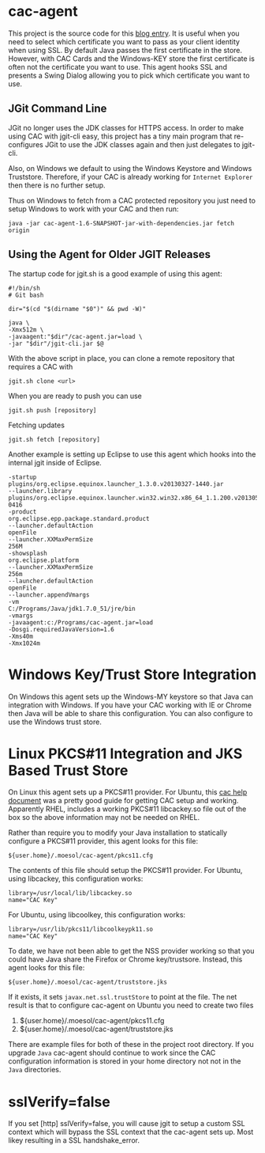 # cac-agent

This project is the source code for this [blog entry][1].
It is useful when you need to select which certificate
you want to pass as your client identity when using
SSL. By default Java passes the first certificate in the
store. However, with CAC Cards and the Windows-KEY store
the first certificate is often not the certificate you
want to use. This agent hooks SSL and presents a Swing
Dialog allowing you to pick which certificate you want
to use.

## JGit Command Line

JGit no longer uses the JDK classes for HTTPS access.
In order to make using CAC with jgit-cli easy, this
project has a tiny main program that re-configures
JGit to use the JDK classes again and then just
delegates to jgit-cli.

Also, on Windows we default to using the Windows
Keystore and Windows Truststore. Therefore, if your
CAC is already working for `Internet Explorer`
then there is no further setup. 
 
Thus on Windows to fetch from a CAC protected repository
you just need to setup Windows to work with your CAC and then
run:

```
java -jar cac-agent-1.6-SNAPSHOT-jar-with-dependencies.jar fetch origin
```

## Using the Agent for Older JGIT Releases

The startup code for jgit.sh is a good example of using
this agent:

	#!/bin/sh
	# Git bash
	
	dir="$(cd "$(dirname "$0")" && pwd -W)"
	
	java \
	-Xmx512m \
	-javaagent:"$dir"/cac-agent.jar=load \
	-jar "$dir"/jgit-cli.jar $@
	
With the above script in place, you can clone a remote repository that
requires a CAC with

    jgit.sh clone <url>

When you are ready to push you can use

    jgit.sh push [repository]
    
Fetching updates

    jgit.sh fetch [repository]
    
Another example is setting up Eclipse to use this agent
which hooks into the internal jgit inside of Eclipse.

	-startup
	plugins/org.eclipse.equinox.launcher_1.3.0.v20130327-1440.jar
	--launcher.library
	plugins/org.eclipse.equinox.launcher.win32.win32.x86_64_1.1.200.v20130521-0416
	-product
	org.eclipse.epp.package.standard.product
	--launcher.defaultAction
	openFile
	--launcher.XXMaxPermSize
	256M
	-showsplash
	org.eclipse.platform
	--launcher.XXMaxPermSize
	256m
	--launcher.defaultAction
	openFile
	--launcher.appendVmargs
	-vm
	C:/Programs/Java/jdk1.7.0_51/jre/bin
	-vmargs
	-javaagent:c:/Programs/cac-agent.jar=load
	-Dosgi.requiredJavaVersion=1.6
	-Xms40m
	-Xmx1024m


# Windows Key/Trust Store Integration

On Windows this agent sets up the Windows-MY keystore so that Java can
integration with Windows. If you have your CAC working with IE or Chrome then
Java will be able to share this configuration. You can also configure to use
the Windows trust store.

# Linux PKCS#11 Integration and JKS Based Trust Store

On Linux this agent sets up a PKCS#11 provider. For Ubuntu, this [cac help document][2]
was a pretty good guide for getting CAC setup and working. Apparently RHEL,
includes a working PKCS#11 libcackey.so file out of the box so the above
information may not be needed on RHEL.

Rather than require you to modify your Java installation to statically
configure a PKCS#11 provider, this agent looks for this file:

	${user.home}/.moesol/cac-agent/pkcs11.cfg
	
The contents of this file should setup the PKCS#11 provider. For Ubuntu, using libcackey, this
configuration works:

	library=/usr/local/lib/libcackey.so
	name="CAC Key"
	
For Ubuntu, using libcoolkey, this configuration works:

	library=/usr/lib/pkcs11/libcoolkeypk11.so
	name="CAC Key"
	
To date, we have not been able to get the NSS provider working so that you
could have Java share the Firefox or Chrome key/trustsore. Instead, this
agent looks for this file:

	${user.home}/.moesol/cac-agent/truststore.jks
	
If it exists, it sets `javax.net.ssl.trustStore` to point at the file.
The net result is that to configure cac-agent on Ubuntu you need to create
two files

1. ${user.home}/.moesol/cac-agent/pkcs11.cfg
2. ${user.home}/.moesol/cac-agent/truststore.jks

There are example files for both of these in the project root directory. If you
upgrade `Java` cac-agent should continue to work since the CAC configuration
information is stored in your home directory not not in the `Java` directories.

# sslVerify=false

If you set [http] sslVerify=false, you will cause jgit to setup a custom SSL context which will bypass
the SSL context that the cac-agent sets up. Most likey resulting in a SSL handshake_error.

[1]: https://www.moesol.com/roller/rhastings/entry/inject_a_cac_identity_chooser
[2]: https://help.ubuntu.com/community/CommonAccessCard

